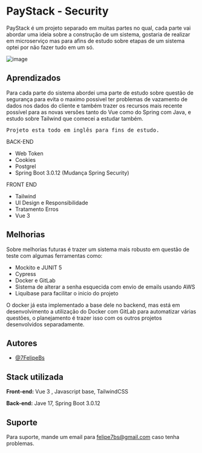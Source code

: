 
# PayStack - Security

PayStack é um projeto separado em muitas partes no qual, cada parte vai abordar uma ideia sobre a construção de um sistema, gostaria de realizar em microserviço mas para afins de estudo sobre etapas de um sistema optei por não fazer tudo em um só. 

![image](https://github.com/7FelipeBs/paystack/assets/55725150/9f2220fa-b34b-4728-9d3b-65d440eacf0b)

## Aprendizados

Para cada parte do sistema abordei uma parte de estudo sobre questão de segurança para evita o maximo possivel ter problemas de vazamento de dados nos dados do cliente e também trazer os recursos mais recente possível para as novas versões tanto do Vue como do Spring com Java, e estudo sobre Tailwind que comecei a estudar também.

<pre>Projeto esta todo em inglês para fins de estudo. </pre>

BACK-END
- Web Token
- Cookies
- Postgrel
- Spring Boot 3.0.12 (Mudança Spring Security)

FRONT END
- Tailwind
- UI Design e Responsibilidade
- Tratamento Erros
- Vue 3


## Melhorias

Sobre melhorias futuras é trazer um sistema mais robusto em questão de teste com algumas ferramentas como:

- Mockito e JUNIT 5
- Cypress
- Docker e GitLab
- Sistema de alterar a senha esquecida com envio de emails usando AWS
- Liquibase para facilitar o inicio do projeto

O docker já esta implementado a base dele no backend, mas está em desenvolvimento a utilização do Docker com GitLab para automatizar várias questões, o planejamento é trazer isso com os outros projetos desenvolvidos separadamente. 

## Autores

- [@7FelipeBs](https://github.com/7FelipeBs)


## Stack utilizada

**Front-end:** Vue 3 , Javascript base, TailwindCSS

**Back-end:** Jave 17, Spring Boot 3.0.12

## Suporte

Para suporte, mande um email para felipe7bs@gmail.com caso tenha problemas.
